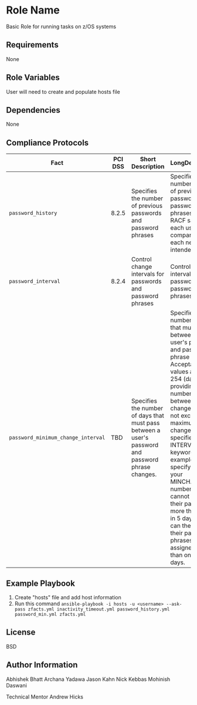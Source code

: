 Role Name
=========

Basic Role for running tasks on z/OS systems

Requirements
------------
None

Role Variables
--------------
User will need to create and populate hosts file

Dependencies
------------
None

Compliance Protocols
--------------------

| Fact | PCI DSS | Short Description | LongDescription | Check |
|-|-|-|-|-|
| `password_history` | 8.2.5 | Specifies the number of previous passwords and password phrases | Specifies the number (1-32) of previous passwords and password phrases that RACF saves for each user and compares it with each new intended value. | 8 or greater |
| `password_interval` | 8.2.4 | Control change intervals for passwords and password phrases | Control change intervals for passwords and password phrases | Less than or equal to 90 |
| `password_minimum_change_interval` | TBD | Specifies the number of days that must pass between a user's password and password phrase changes. | Specifies the number of days that must pass between a user's password and password phrase changes. Acceptable values are 0-254 (days), providing the number of days between changes does not exceed the maximum change interval specified by the INTERVAL keyword. For example, if you specify 5 for your MINCHANGE number, users cannot change their passwords more than once in 5 days, nor can they change their password phrases (if assigned) more than once in 5 days. | 1 |

Example Playbook
----------------

1. Create "hosts" file and add host information
2. Run this command `ansible-playbook -i hosts -u <username> --ask-pass zfacts.yml inactivity_timeout.yml password_history.yml password_min.yml zfacts.yml`

License
-------

BSD

Author Information
------------------
Abhishek Bhatt
Archana Yadawa
Jason Kahn
Nick Kebbas
Mohinish Daswani

Technical Mentor
Andrew Hicks




